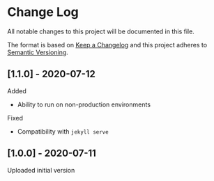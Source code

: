 # Change Log
All notable changes to this project will be documented in this file.
 
The format is based on [Keep a Changelog](http://keepachangelog.com/)
and this project adheres to [Semantic Versioning](http://semver.org/).
 
## [1.1.0] - 2020-07-12

Added
- Ability to run on non-production environments

Fixed
- Compatibility with `jekyll serve`

## [1.0.0] - 2020-07-11

Uploaded initial version